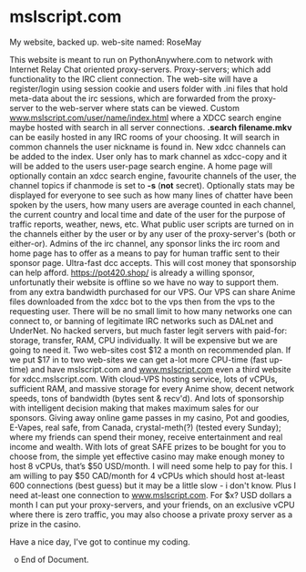 mslscript.com
=============

My website, backed up. web-site named: RoseMay

This website is meant to run on PythonAnywhere.com to network with Internet
Relay Chat oriented proxy-servers. Proxy-servers; which add functionality to the
IRC client connection. The web-site will have a register/login using session
cookie and users folder with .ini files that hold meta-data about the irc
sessions, which are forwarded from the proxy-server to the web-server where
stats can be viewed. Custom www.mslscript.com/user/name/index.html where a XDCC
search engine maybe hosted with search in all server connections. **.search
filename.mkv** can be easily hosted in any IRC rooms of your choosing. It will
search in common channels the user nickname is found in. New xdcc channels can
be added to the index. User only has to mark channel as xdcc-copy and it will be
added to the users user-page search engine. A home page will optionally contain an xdcc search
engine, favourite channels of the user, the channel topics if chanmode is set to
**-s** (**not** secret). Optionally stats may be displayed for everyone to see
such as how many lines of chatter have been spoken by the users, how many users
are average counted in each channel, the current country and local time and date
of the user for the purpose of traffic reports, weather, news, etc. What public
user scripts are turned on in the channels either by the user or by any user
of the proxy-server's (both or either-or). Admins of the irc channel, any sponsor
links the irc room and home page has to offer as a means to pay for human
traffic sent to their sponsor page. Ultra-fast dcc accepts. This will cost money
that sponsorship can help afford. https://pot420.shop/ is already a willing
sponsor, unfortunatly their website is offline so we have no way to support them.
from any extra bandwidth purchased for our VPS. Our VPS can share Anime files
downloaded from the xdcc bot to the vps then from the vps to the requesting
user. There will be no small limit to how many networks one can connect to, or
banning of legitimate IRC networks such as DALnet and UnderNet. No hacked
servers, but much faster legit servers with paid-for: storage, transfer, RAM,
CPU individually. It will be expensive but we are going to need it. Two web-sites cost \$12 a
month on recommended plan. If we put \$17 in to two web-sites we can get a-lot
more CPU-time (fast up-time) and have mslscript.com and www.mslscript.com even a third 
website for xdcc.mslscript.com. With cloud-VPS hosting service, lots of vCPUs, 
sufficient RAM, and massive storage for every Anime show, decent network
speeds, tons of bandwidth (bytes sent & recv'd). And lots of sponsorship with
intelligent decision making that makes maximum sales for our sponsors. Giving
away online game passes in my casino, Pot and goodies, E-Vapes, real safe, from Canada,
crystal-meth(?) (tested every Sunday); where my friends can spend their money,
receive entertainment and real income and wealth. With lots of great SAFE prizes to
be bought for you to choose from, the simple yet effective casino may make enough money to host 8 vCPUs,
that’s \$50 USD/month. I will need some help to pay for this. I am willing to
pay \$50 CAD/month for 4 vCPUs which should host at-least 600 connections (best guess) 
but it may be a little slow - i don't know. Plus I need at-least one connection to 
www.mslscript.com. For $x? USD dollars a month I can put your proxy-servers, and your friends,
on an exclusive vCPU where there is zero traffic, you may also choose a private proxy server
as a prize in the casino.

Have a nice day, I've got to continue my coding.

 
o End of Document.
